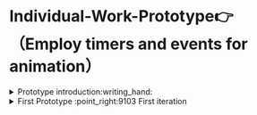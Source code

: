 # Individual-Work-Prototype:point_right:（Employ timers and events for animation）
<details>
<summary>Prototype introduction:writing_hand:</summary>
On the basis of group project, I referred to some videos related to ‘wheel’ animation to enrich the animation effects of my work.

![Exploding Circle Rotatingby Luxone](https://github.com/Jwan3416/test-readme/blob/main/WechatIMG1589.jpg)
  
When considering timers and events to create an animation, my first consideration is to regularly change the background color and mouse click events. This is because the concentric circles and small ellipses in the group work may be too monotonous if simply changed, so timer and events can be used to create a series of concentric circles and small ellipses with different rotation speeds, colors, and shapes in the work, while achieving the concepts of background color change and event interaction. Based on the above thinking, my personal work creates an animation effect where concentric circles and small ellipses rotate at different speeds and colors, and the background color changes over time. Users can also interactively change the animation effect through the mouse and keyboard, creating a visually captivating interactive artwork.
</details>

<details>
<summary>First Prototype :point_right:9103 First iteration</summary>
